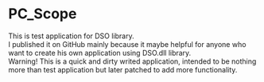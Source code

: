 # PC_Scope
This is test application for DSO library. </br>I published it on GitHub mainly because it maybe helpful for anyone who want to create his own application using DSO.dll library.</br>
Warning! This is a quick and dirty writed application, intended to be nothing more than test application but later patched to add more functionality.
